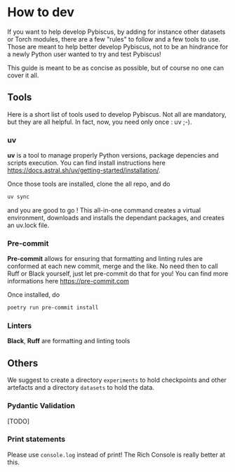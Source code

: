 # How to dev

If you want to help develop Pybiscus, by adding for instance other datasets or Torch modules, there are a few "rules" to follow and a few tools to use. Those are meant to help better develop Pybiscus, not to be an hindrance for a newly Python user wanted to try and test Pybiscus!

This guide is meant to be as concise as possible, but of course no one can cover it all.

## Tools

Here is a short list of tools used to develop Pybiscus. Not all are mandatory, but they are all helpful. In fact, now, you need only once : uv ;-).

### uv

**uv** is a tool to manage properly Python versions, package depencies and scripts execution. You can find install instructions here https://docs.astral.sh/uv/getting-started/installation/.


Once those tools are installed, clone the all repo, and do
```bash
uv sync
```

and you are good to go !
This all-in-one command creates a virtual environment, downloads and installs the dependant packages, and creates an uv.lock file.

### Pre-commit

**Pre-commit** allows for ensuring that formatting and linting rules are conformed at each new commit, merge and the like. No need then to call Ruff or Black yourself, just let pre-commit do that for you! You can find more informations here https://pre-commit.com

Once installed, do
```bash
poetry run pre-commit install
```

### Linters

**Black**, **Ruff** are formatting and linting tools

## Others

We suggest to create a directory `experiments` to hold checkpoints and other artefacts and a directory `datasets` to hold the data.

### Pydantic Validation

[TODO]

### Print statements

Please use `console.log` instead of print! The Rich Console is really better at this.
